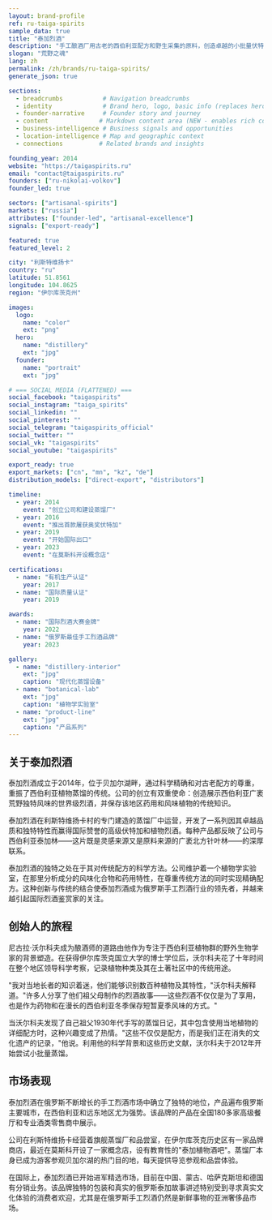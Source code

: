 ```yaml
---
layout: brand-profile
ref: ru-taiga-spirits
sample_data: true
title: "泰加烈酒"
description: "手工酿酒厂用古老的西伯利亚配方和野生采集的原料，创造卓越的小批量伏特加和植物精酒。"
slogan: "荒野之魂"
lang: zh
permalink: /zh/brands/ru-taiga-spirits/
generate_json: true

sections:
  - breadcrumbs           # Navigation breadcrumbs
  - identity              # Brand hero, logo, basic info (replaces hero)
  - founder-narrative     # Founder story and journey
  - content              # Markdown content area (NEW - enables rich content)
  - business-intelligence # Business signals and opportunities
  - location-intelligence # Map and geographic context
  - connections          # Related brands and insights

founding_year: 2014
website: "https://taigaspirits.ru"
email: "contact@taigaspirits.ru"
founders: ["ru-nikolai-volkov"]
founder_led: true

sectors: ["artisanal-spirits"]
markets: ["russia"]
attributes: ["founder-led", "artisanal-excellence"]
signals: ["export-ready"]

featured: true
featured_level: 2

city: "利斯特维扬卡"
country: "ru"
latitude: 51.8561
longitude: 104.8625
region: "伊尔库茨克州"

images:
  logo:
    name: "color"
    ext: "png"
  hero:
    name: "distillery"
    ext: "jpg"
  founder:
    name: "portrait"
    ext: "jpg"

# === SOCIAL MEDIA (FLATTENED) ===
social_facebook: "taigaspirits"
social_instagram: "taiga_spirits"
social_linkedin: ""
social_pinterest: ""
social_telegram: "taigaspirits_official"
social_twitter: ""
social_vk: "taigaspirits"
social_youtube: "taigaspirits"

export_ready: true
export_markets: ["cn", "mn", "kz", "de"]
distribution_models: ["direct-export", "distributors"]

timeline:
  - year: 2014
    event: "创立公司和建设蒸馏厂"
  - year: 2016
    event: "推出首款屠获奥奖伏特加"
  - year: 2019
    event: "开始国际出口"
  - year: 2023
    event: "在莫斯科开设概念店"

certifications:
  - name: "有机生产认证"
    year: 2017
  - name: "国际质量认证"
    year: 2019

awards:
  - name: "国际烈酒大赛金牌"
    year: 2022
  - name: "俄罗斯最佳手工烈酒品牌"
    year: 2023

gallery:
  - name: "distillery-interior"
    ext: "jpg"
    caption: "现代化蒸馏设备"
  - name: "botanical-lab"
    ext: "jpg"
    caption: "植物学实验室"
  - name: "product-line"
    ext: "jpg"
    caption: "产品系列"
---
```


## 关于泰加烈酒

泰加烈酒成立于2014年，位于贝加尔湖畔，通过科学精确和对古老配方的尊重，重振了西伯利亚植物蒸馏的传统。公司的创立有双重使命：创造展示西伯利亚广袤荒野独特风味的世界级烈酒，并保存该地区药用和风味植物的传统知识。

泰加烈酒在利斯特维扬卡村的专门建造的蒸馏厂中运营，开发了一系列因其卓越品质和独特特性而赢得国际赞誉的高级伏特加和植物烈酒。每种产品都反映了公司与西伯利亚泰加林——这片既是灵感来源又是原料来源的广袤北方针叶林——的深厚联系。

泰加烈酒的独特之处在于其对传统配方的科学方法。公司维护着一个植物学实验室，在那里分析成分的风味化合物和药用特性，在尊重传统方法的同时实现精确配方。这种创新与传统的结合使泰加烈酒成为俄罗斯手工烈酒行业的领先者，并越来越引起国际烈酒鉴赏家的关注。

## 创始人的旅程

尼古拉·沃尔科夫成为酿酒师的道路由他作为专注于西伯利亚植物群的野外生物学家的背景塑造。在获得伊尔库茨克国立大学的博士学位后，沃尔科夫花了十年时间在整个地区领导科学考察，记录植物种类及其在土著社区中的传统用途。

"我对当地长者的知识着迷，他们能够识别数百种植物及其特性，"沃尔科夫解释道。"许多人分享了他们祖父母制作的烈酒故事——这些烈酒不仅仅是为了享用，也是作为药物和在漫长的西伯利亚冬季保存短暂夏季风味的方式。"

当沃尔科夫发现了自己祖父1930年代手写的蒸馏日记，其中包含使用当地植物的详细配方时，这种兴趣变成了热情。"这些不仅仅是配方，而是我们正在消失的文化遗产的记录，"他说。利用他的科学背景和这些历史文献，沃尔科夫于2012年开始尝试小批量蒸馏。

## 市场表现

泰加烈酒在俄罗斯不断增长的手工烈酒市场中确立了独特的地位，产品遍布俄罗斯主要城市，在西伯利亚和远东地区尤为强势。该品牌的产品在全国180多家高级餐厅和专业酒类零售商中展示。

公司在利斯特维扬卡经营着旗舰蒸馏厂和品尝室，在伊尔库茨克历史区有一家品牌商店，最近在莫斯科开设了一家概念店，设有教育性的"泰加植物酒吧"。蒸馏厂本身已成为游客参观贝加尔湖的热门目的地，每天提供导览参观和品尝体验。

在国际上，泰加烈酒已开始进军精选市场，目前在中国、蒙古、哈萨克斯坦和德国有分销业务。该品牌独特的包装和真实的俄罗斯泰加故事讲述特别受到寻求真实文化体验的消费者欢迎，尤其是在俄罗斯手工烈酒仍然是新鲜事物的亚洲奢侈品市场。
